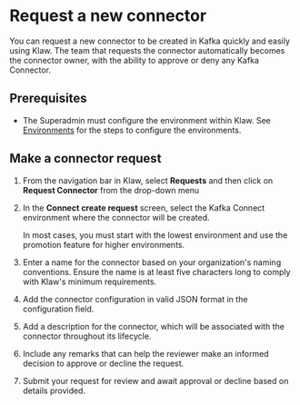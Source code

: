 # Request a new connector

You can request a new connector to be created in Kafka quickly and
easily using Klaw. The team that requests the connector automatically
becomes the connector owner, with the ability to approve or deny any
Kafka Connector.

## Prerequisites

- The Superadmin must configure the environment within Klaw. See
  [Environments](../../Concepts/clusters-environments.md) for the steps to configure the environments.

## Make a connector request

1. From the navigation bar in Klaw, select **Requests** and then click
   on **Request Connector** from the drop-down menu
2. In the **Connect create request** screen, select the Kafka Connect
   environment where the connector will be created.

   In most cases, you must start with the lowest environment and use the promotion feature for higher environments.

3. Enter a name for the connector based on your organization's naming
   conventions. Ensure the name is at least five characters long to
   comply with Klaw's minimum requirements.
4. Add the connector configuration in valid JSON format in the
   configuration field.
5. Add a description for the connector, which will be associated with
   the connector throughout its lifecycle.
6. Include any remarks that can help the reviewer make an informed
   decision to approve or decline the request.
7. Submit your request for review and await approval or decline based on details provided.

